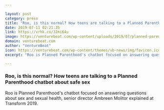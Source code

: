 ```yaml
---

layout: post
category: press
title: "Roo, is this normal? How teens are talking to a Planned Parenthood chatbot about safe sex"
date: 2019-07-11 02:21:35
link: https://vrhk.co/32mi64u
image: https://venturebeat.com/wp-content/uploads/2019/07/planned-parenthood-roo.png?w=1200&strip=all
domain: venturebeat.com
author: "VentureBeat"
icon: https://venturebeat.com/wp-content/themes/vb-news/img/favicon.ico
excerpt: "Roo is Planned Parenthood's chatbot focused on answering questions about sex and sexual health, senior director Ambreen Molitor explained at Transform 2019."

---
```


### Roo, is this normal? How teens are talking to a Planned Parenthood chatbot about safe sex

Roo is Planned Parenthood's chatbot focused on answering questions about sex and sexual health, senior director Ambreen Molitor explained at Transform 2019.